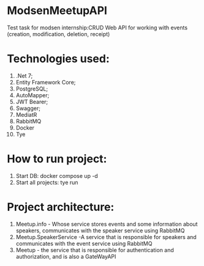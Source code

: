 # ModsenMeetupAPI
 Test task for modsen internship:CRUD Web API for working with events (creation, modification, deletion,
receipt)
# Technologies used:
1. .Net 7;
2. Entity Framework Core;
3. PostgreSQL;
4. AutoMapper;
5. JWT Bearer;
6. Swagger;
7. MediatR
8. RabbitMQ
9. Docker
10. Tye
# How to run project:
1. Start DB:
   docker compose up -d
2. Start all projects:
   tye run
# Project architecture:
1. Meetup.info - Whose service stores events and some information about speakers, communicates with the speaker service using RabbitMQ 
2. Meetup.SpeakerService -A service that is responsible for speakers and communicates with the event service using RabbitMQ
3. Meetup - the service that is responsible for authentication and authorization, and is also a GateWayAPI
